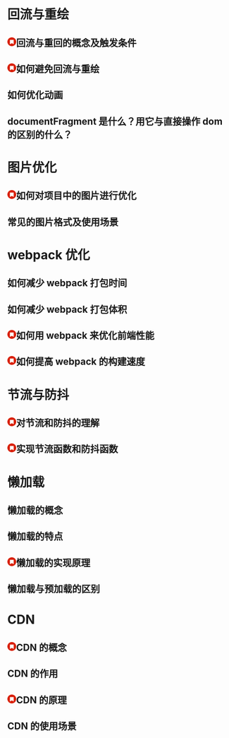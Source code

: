 # 回流与重绘

## <img src="./static/red_tag.png" alt="drawing" width="20"/>回流与重回的概念及触发条件

## <img src="./static/red_tag.png" alt="drawing" width="20"/>如何避免回流与重绘

## 如何优化动画

## documentFragment 是什么？用它与直接操作 dom 的区别的什么？

# 图片优化

## <img src="./static/red_tag.png" alt="drawing" width="20"/>如何对项目中的图片进行优化

## 常见的图片格式及使用场景

# webpack 优化

## 如何减少 webpack 打包时间

## 如何减少 webpack 打包体积

## <img src="./static/red_tag.png" alt="drawing" width="20"/>如何用 webpack 来优化前端性能

## <img src="./static/red_tag.png" alt="drawing" width="20"/>如何提高 webpack 的构建速度

# 节流与防抖

## <img src="./static/red_tag.png" alt="drawing" width="20"/>对节流和防抖的理解

## <img src="./static/red_tag.png" alt="drawing" width="20"/>实现节流函数和防抖函数

# 懒加载

## 懒加载的概念

## 懒加载的特点

## <img src="./static/red_tag.png" alt="drawing" width="20"/>懒加载的实现原理

## 懒加载与预加载的区别

# CDN

## <img src="./static/red_tag.png" alt="drawing" width="20"/>CDN 的概念

## CDN 的作用

## <img src="./static/red_tag.png" alt="drawing" width="20"/>CDN 的原理

## CDN 的使用场景
